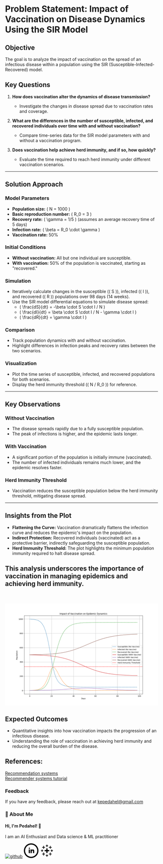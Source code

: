 # Problem Statement: Impact of Vaccination on Disease Dynamics Using the SIR Model

## **Objective**
The goal is to analyze the impact of vaccination on the spread of an infectious disease within a population using the SIR (Susceptible-Infected-Recovered) model.

## **Key Questions**
1. **How does vaccination alter the dynamics of disease transmission?**
   - Investigate the changes in disease spread due to vaccination rates and coverage.

2. **What are the differences in the number of susceptible, infected, and recovered individuals over time with and without vaccination?**
   - Compare time-series data for the SIR model parameters with and without a vaccination program.

3. **Does vaccination help achieve herd immunity, and if so, how quickly?**
   - Evaluate the time required to reach herd immunity under different vaccination scenarios.

---

## **Solution Approach**

### **Model Parameters**
- **Population size:** \( N = 1000 \)
- **Basic reproduction number:** \( R_0 = 3 \)
- **Recovery rate:** \( \gamma = 1/5 \) (assumes an average recovery time of 5 days)
- **Infection rate:** \( \beta = R_0 \cdot \gamma \)
- **Vaccination rate:** 50%

### **Initial Conditions**
- **Without vaccination:** All but one individual are susceptible.
- **With vaccination:** 50% of the population is vaccinated, starting as "recovered."

### **Simulation**
- Iteratively calculate changes in the susceptible (\( S \)), infected (\( I \)), and recovered (\( R \)) populations over 98 days (14 weeks).
- Use the SIR model differential equations to simulate disease spread:
  - \( \frac{dS}{dt} = -\beta \cdot S \cdot I / N \)
  - \( \frac{dI}{dt} = \beta \cdot S \cdot I / N - \gamma \cdot I \)
  - \( \frac{dR}{dt} = \gamma \cdot I \)

### **Comparison**
- Track population dynamics with and without vaccination.
- Highlight differences in infection peaks and recovery rates between the two scenarios.

### **Visualization**
- Plot the time series of susceptible, infected, and recovered populations for both scenarios.
- Display the herd immunity threshold (\( N / R_0 \)) for reference.

---

## **Key Observations**

### **Without Vaccination**
- The disease spreads rapidly due to a fully susceptible population.
- The peak of infections is higher, and the epidemic lasts longer.

### **With Vaccination**
- A significant portion of the population is initially immune (vaccinated).
- The number of infected individuals remains much lower, and the epidemic resolves faster.

### **Herd Immunity Threshold**
- Vaccination reduces the susceptible population below the herd immunity threshold, mitigating disease spread.

---

## **Insights from the Plot**
- **Flattening the Curve:** Vaccination dramatically flattens the infection curve and reduces the epidemic's impact on the population.
- **Indirect Protection:** Recovered individuals (vaccinated) act as a protective barrier, indirectly safeguarding the susceptible population.
- **Herd Immunity Threshold:** The plot highlights the minimum population immunity required to halt disease spread.

This analysis underscores the importance of vaccination in managing epidemics and achieving herd immunity.
---
<br><br>
<img src = "https://github.com/Pedasoft-Consult/-Vaccination/blob/main/output/epidemic.png?raw=true">


## **Expected Outcomes**
- Quantitative insights into how vaccination impacts the progression of an infectious disease.
- Understanding the role of vaccination in achieving herd immunity and reducing the overall burden of the disease.











## References:
[Recommendation systems](https://towardsdatascience.com/introduction-to-recommender-systems-1-971bd274f421)<br>
[Recommender systems tutorial](https://www.kaggle.com/kanncaa1/recommendation-systems-tutorial)



### Feedback

If you have any feedback, please reach out at kepedahel@gmail.com


### 🚀 About Me
#### Hi, I'm Pedahel! 👋
I am an AI Enthusiast and  Data science & ML practitioner




[1]: https://github.com/Pedasoft-Consult/
[2]: https://www.linkedin.com/in/pedahel-emmanuel-mbc-6a7b8441/
[3]: https://public.tableau.com/app/profile/emmanuel.kojo.pedahel#!/




[![github](https://raw.githubusercontent.com/Pedasoft-Consult/-Vaccination/main/icons/icons/git.svg)][1]
[![linkedin](https://raw.githubusercontent.com/Pedasoft-Consult/-Vaccination/main/icons/iconmonstr-linkedin-5.svg)][2]
[![tableau](https://raw.githubusercontent.com/Pedasoft-Consult/-Vaccination/main/icons/icons8-tableau-software-1.svg)][3]



